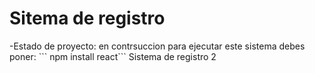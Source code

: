 <H1>Sitema de registro </h1>
-Estado de proyecto: en contrsuccion
para ejecutar este sistema debes poner:
``` npm install react```
Sistema de registro 2 
